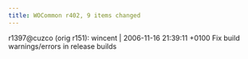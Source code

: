 ```yaml
---
title: WOCommon r402, 9 items changed
---
```


r1397@cuzco (orig r151): wincent | 2006-11-16 21:39:11 +0100 Fix build warnings/errors in release builds
